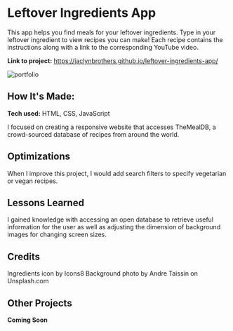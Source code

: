 # Leftover Ingredients App
This app helps you find meals for your leftover ingredients. Type in your leftover ingredient to view recipes you can make!
Each recipe contains the instructions along with a link to the corresponding YouTube video.

**Link to project:** https://jaclynbrothers.github.io/leftover-ingredients-app/

![portfolio](https://media.giphy.com/media/i4gQPdSIkW3Yntg32O/giphy.gif)

## How It's Made:

**Tech used:** HTML, CSS, JavaScript

I focused on creating a responsive website that accesses TheMealDB, a crowd-sourced database of recipes from around the world.

## Optimizations

When I improve this project, I would add search filters to specify vegetarian or vegan recipes. 

## Lessons Learned

I gained knowledge with accessing an open database to retrieve useful information for the user as well as adjusting the dimension of background images for changing screen sizes. 

## Credits

Ingredients icon by Icons8
Background photo by Andre Taissin on Unsplash.com

## Other Projects

**Coming Soon**